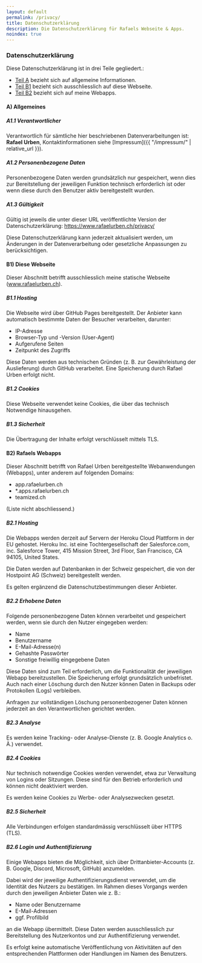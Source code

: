 ```yaml
---
layout: default
permalink: /privacy/
title: Datenschutzerklärung
description: Die Datenschutzerklärung für Rafaels Webseite & Apps.
noindex: true
---
```


### Datenschutzerklärung

Diese Datenschutzerklärung ist in drei Teile gegliedert.:

- [Teil A](#a-allgemeines) bezieht sich auf allgemeine Informationen.
- [Teil B1](#b1-diese-webseite) bezieht sich ausschliesslich auf diese Webseite.
- [Teil B2](#b2-rafaels-webapps) bezieht sich auf meine Webapps.

#### A) Allgemeines

##### A1.1 Verantwortlicher

Verantwortlich für sämtliche hier beschriebenen Datenverarbeitungen ist:
**Rafael Urben**, Kontaktinformationen siehe [Impressum]({{ "/impressum/" | relative_url }}).

##### A1.2 Personenbezogene Daten

Personenbezogene Daten werden grundsätzlich nur gespeichert, wenn dies zur Bereitstellung der jeweiligen Funktion
technisch erforderlich ist oder wenn diese durch den Benutzer aktiv bereitgestellt wurden.

##### A1.3 Gültigkeit

Gültig ist jeweils die unter dieser URL veröffentlichte Version der
Datenschutzerklärung: https://www.rafaelurben.ch/privacy/

Diese Datenschutzerklärung kann jederzeit aktualisiert werden, um Änderungen in der Datenverarbeitung oder
gesetzliche Anpassungen zu berücksichtigen.

#### B1) Diese Webseite

Dieser Abschnitt betrifft ausschliesslich meine statische Webseite (www.rafaelurben.ch).

##### B1.1 Hosting

Die Webseite wird über GitHub Pages bereitgestellt. Der Anbieter kann automatisch bestimmte Daten der Besucher
verarbeiten, darunter:

- IP-Adresse
- Browser-Typ und -Version (User-Agent)
- Aufgerufene Seiten
- Zeitpunkt des Zugriffs

Diese Daten werden aus technischen Gründen (z. B. zur Gewährleistung der Auslieferung) durch GitHub verarbeitet. Eine
Speicherung durch Rafael Urben erfolgt nicht.

##### B1.2 Cookies

Diese Webseite verwendet keine Cookies, die über das technisch Notwendige hinausgehen.

##### B1.3 Sicherheit

Die Übertragung der Inhalte erfolgt verschlüsselt mittels TLS.

#### B2) Rafaels Webapps

Dieser Abschnitt betrifft von Rafael Urben bereitgestellte Webanwendungen (Webapps), unter anderem auf folgenden
Domains:

- app.rafaelurben.ch
- *.apps.rafaelurben.ch
- teamized.ch

(Liste nicht abschliessend.)

##### B2.1 Hosting

Die Webapps werden derzeit auf Servern der Heroku Cloud Plattform in der EU gehostet. Heroku Inc. ist eine
Tochtergesellschaft der Salesforce.com, inc. Salesforce Tower, 415 Mission Street, 3rd Floor, San Francisco, CA 94105,
United States.

Die Daten werden auf Datenbanken in der Schweiz gespeichert, die von der Hostpoint AG (Schweiz) bereitgestellt werden.

Es gelten ergänzend die Datenschutzbestimmungen dieser Anbieter.

##### B2.2 Erhobene Daten

Folgende personenbezogene Daten können verarbeitet und gespeichert werden, wenn sie durch den Nutzer eingegeben werden:

- Name
- Benutzername
- E-Mail-Adresse(n)
- Gehashte Passwörter
- Sonstige freiwillig eingegebene Daten

Diese Daten sind zum Teil erforderlich, um die Funktionalität der jeweiligen Webapp bereitzustellen. Die Speicherung
erfolgt grundsätzlich unbefristet. Auch nach einer Löschung durch den Nutzer können Daten in Backups oder Protokollen
(Logs) verbleiben.

Anfragen zur vollständigen Löschung personenbezogener Daten können jederzeit an den Verantwortlichen gerichtet werden.

##### B2.3 Analyse

Es werden keine Tracking- oder Analyse-Dienste (z. B. Google Analytics o. Ä.) verwendet.

##### B2.4 Cookies

Nur technisch notwendige Cookies werden verwendet, etwa zur Verwaltung von Logins oder Sitzungen. Diese sind für den
Betrieb erforderlich und können nicht deaktiviert werden.

Es werden keine Cookies zu Werbe- oder Analysezwecken gesetzt.

##### B2.5 Sicherheit

Alle Verbindungen erfolgen standardmässig verschlüsselt über HTTPS (TLS).

##### B2.6 Login und Authentifizierung

Einige Webapps bieten die Möglichkeit, sich über Drittanbieter-Accounts (z. B. Google, Discord, Microsoft, GitHub)
anzumelden.

Dabei wird der jeweilige Authentifizierungsdienst verwendet, um die Identität des Nutzers zu bestätigen. Im Rahmen
dieses Vorgangs werden durch den jeweiligen Anbieter Daten wie z. B.:

- Name oder Benutzername
- E-Mail-Adressen
- ggf. Profilbild

an die Webapp übermittelt. Diese Daten werden ausschliesslich zur Bereitstellung des Nutzerkontos und zur
Authentifizierung verwendet.

Es erfolgt keine automatische Veröffentlichung von Aktivitäten auf den entsprechenden Plattformen oder Handlungen im
Namen des Benutzers.
